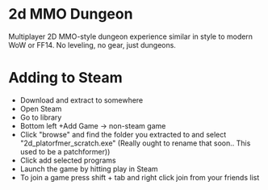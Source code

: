 # 2d MMO Dungeon

Multiplayer 2D MMO-style dungeon experience similar in style to modern WoW or FF14.
No leveling, no gear, just dungeons.

# Adding to Steam
- Download and extract to somewhere
- Open Steam
- Go to library
- Bottom left +Add Game -> non-steam game
- Click "browse" and find the folder you extracted to and select "2d_platorfmer_scratch.exe" (Really ought to rename that soon.. This used to be a patchformer))
- Click add selected programs
- Launch the game by hitting play in Steam
- To join a game press shift + tab and right click join from your friends list
